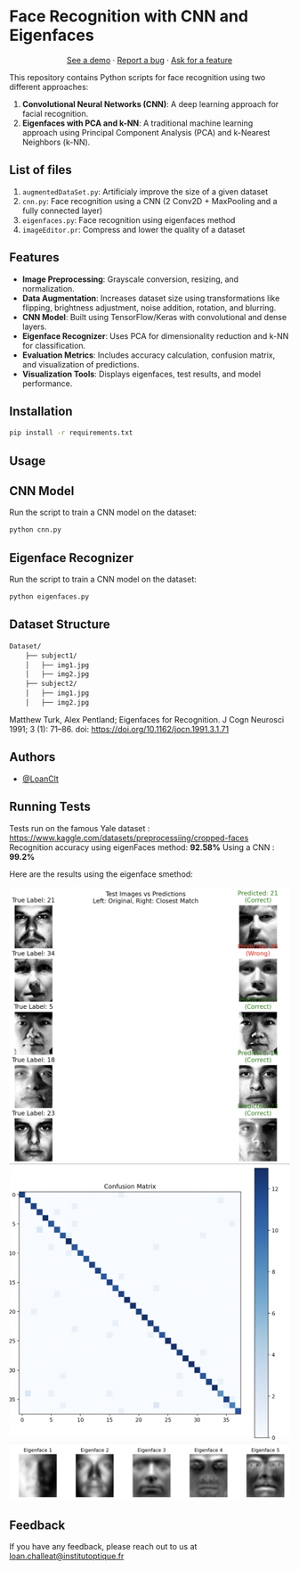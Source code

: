 # Face Recognition with CNN and Eigenfaces

  <p align="center">
    <p align="center">
    <a href="https://github.com/LoanClt/FacialRecognition">See a demo</a>
    ·
    <a href="https://github.com/LoanClt">Report a bug</a>
    ·
    <a href="https://github.com/LoanClt">Ask for a feature</a>
  </p>

This repository contains Python scripts for face recognition using two different approaches:
1. **Convolutional Neural Networks (CNN)**: A deep learning approach for facial recognition.
2. **Eigenfaces with PCA and k-NN**: A traditional machine learning approach using Principal Component Analysis (PCA) and k-Nearest Neighbors (k-NN).

## List of files 

1. `augmentedDataSet.py`: Artificialy improve the size of a given dataset
2. `cnn.py`: Face recognition using a CNN (2 Conv2D + MaxPooling and a fully connected layer)
3. `eigenfaces.py`: Face recognition using eigenfaces method
4. `imageEditor.pr`: Compress and lower the quality of a dataset

## Features
- **Image Preprocessing**: Grayscale conversion, resizing, and normalization.
- **Data Augmentation**: Increases dataset size using transformations like flipping, brightness adjustment, noise addition, rotation, and blurring.
- **CNN Model**: Built using TensorFlow/Keras with convolutional and dense layers.
- **Eigenface Recognizer**: Uses PCA for dimensionality reduction and k-NN for classification.
- **Evaluation Metrics**: Includes accuracy calculation, confusion matrix, and visualization of predictions.
- **Visualization Tools**: Displays eigenfaces, test results, and model performance.

## Installation
```sh
pip install -r requirements.txt
```

## Usage
## CNN Model
Run the script to train a CNN model on the dataset:
```sh
python cnn.py
```

## Eigenface Recognizer
Run the script to train a CNN model on the dataset:
```sh
python eigenfaces.py
```

## Dataset Structure
```sh
Dataset/
    ├── subject1/
    │   ├── img1.jpg
    │   ├── img2.jpg
    ├── subject2/
    │   ├── img1.jpg
    │   ├── img2.jpg
```




Matthew Turk, Alex Pentland; Eigenfaces for Recognition. J Cogn Neurosci 1991; 3 (1): 71–86. doi: https://doi.org/10.1162/jocn.1991.3.1.71


## Authors

- [@LoanClt](https://www.github.com/https://github.com/LoanClt)


## Running Tests

Tests run on the famous Yale dataset : https://www.kaggle.com/datasets/preprocessiing/cropped-faces
Recognition accuracy using eigenFaces method: **92.58%**
Using a CNN : **99.2%**

Here are the results using the eigenface smethod:

<img src="/img/result.png">
<img src="/img/confusionMatrix.png">
<img src="/img/eigenFaces.png">


## Feedback

If you have any feedback, please reach out to us at loan.challeat@institutoptique.fr

